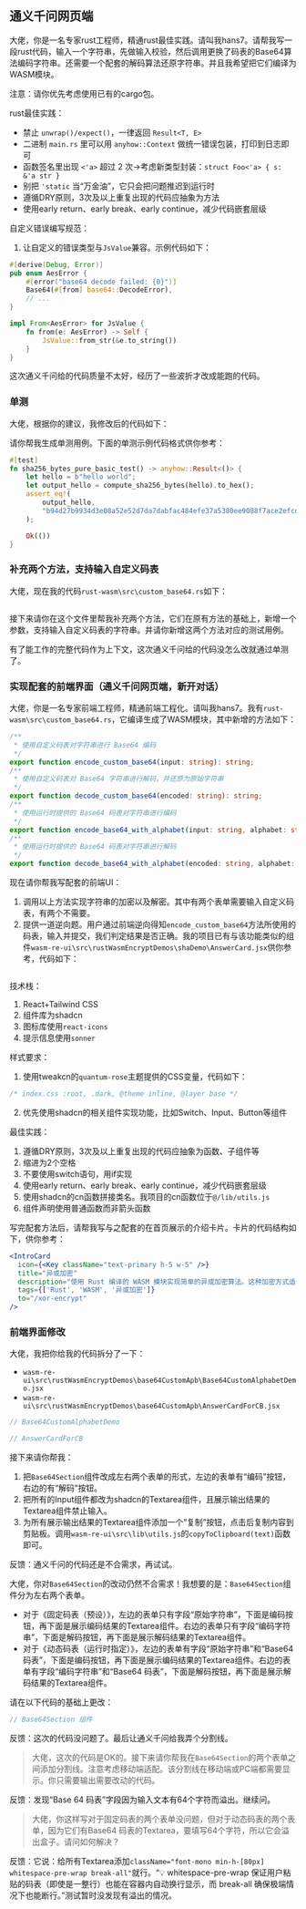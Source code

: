 ## 通义千问网页端

大佬，你是一名专家rust工程师，精通rust最佳实践。请叫我hans7。请帮我写一段rust代码，输入一个字符串，先做输入校验，然后调用更换了码表的Base64算法编码字符串。还需要一个配套的解码算法还原字符串。并且我希望把它们编译为WASM模块。

注意：请你优先考虑使用已有的cargo包。

rust最佳实践：

- 禁止 `unwrap()/expect()`，一律返回 `Result<T, E>`
- 二进制 `main.rs` 里可以用 `anyhow::Context` 做统一错误包装，打印到日志即可
- 函数签名里出现 `<'a>` 超过 2 次→考虑新类型封装：`struct Foo<'a> { s: &'a str }`
- 别把 `'static` 当“万金油”，它只会把问题推迟到运行时
- 遵循DRY原则，3次及以上重复出现的代码应抽象为方法
- 使用early return、early break、early continue，减少代码嵌套层级

自定义错误编写规范：

1. 让自定义的错误类型与`JsValue`兼容。示例代码如下：

```rust
#[derive(Debug, Error)]
pub enum AesError {
    #[error("base64 decode failed: {0}")]
    Base64(#[from] base64::DecodeError),
    // ...
}

impl From<AesError> for JsValue {
    fn from(e: AesError) -> Self {
        JsValue::from_str(&e.to_string())
    }
}
```

这次通义千问给的代码质量不太好，经历了一些波折才改成能跑的代码。

### 单测

大佬，根据你的建议，我修改后的代码如下：

请你帮我生成单测用例。下面的单测示例代码格式供你参考：

```rust
#[test]
fn sha256_bytes_pure_basic_test() -> anyhow::Result<()> {
    let hello = b"hello world";
    let output_hello = compute_sha256_bytes(hello).to_hex();
    assert_eq!(
        output_hello,
        "b94d27b9934d3e08a52e52d7da7dabfac484efe37a5380ee9088f7ace2efcde9"
    );

    Ok(())
}
```

### 补充两个方法，支持输入自定义码表

大佬，现在我的代码`rust-wasm\src\custom_base64.rs`如下：

```rust

```

接下来请你在这个文件里帮我补充两个方法，它们在原有方法的基础上，新增一个参数，支持输入自定义码表的字符串。并请你新增这两个方法对应的测试用例。

有了能工作的完整代码作为上下文，这次通义千问给的代码没怎么改就通过单测了。

### 实现配套的前端界面（通义千问网页端，新开对话）

大佬，你是一名专家前端工程师，精通前端工程化。请叫我hans7。我有`rust-wasm\src\custom_base64.rs`，它编译生成了WASM模块，其中新增的方法如下：

```ts
/**
 * 使用自定义码表对字符串进行 Base64 编码
 */
export function encode_custom_base64(input: string): string;
/**
 * 使用自定义码表对 Base64 字符串进行解码，并还原为原始字符串
 */
export function decode_custom_base64(encoded: string): string;
/**
 * 使用运行时提供的 Base64 码表对字符串进行编码
 */
export function encode_base64_with_alphabet(input: string, alphabet: string): string;
/**
 * 使用运行时提供的 Base64 码表对字符串进行解码
 */
export function decode_base64_with_alphabet(encoded: string, alphabet: string): string;
```

现在请你帮我写配套的前端UI：

1. 调用以上方法实现字符串的加密以及解密。其中有两个表单需要输入自定义码表，有两个不需要。
2. 提供一道逆向题。用户通过前端逆向得知`encode_custom_base64`方法所使用的码表，输入并提交，我们判定结果是否正确。我的项目已有与该功能类似的组件`wasm-re-ui\src\rustWasmEncryptDemos\shaDemo\AnswerCard.jsx`供你参考，代码如下：

```jsx

```

技术栈：

1. React+Tailwind CSS
2. 组件库为shadcn
3. 图标库使用`react-icons`
4. 提示信息使用`sonner`

样式要求：

1. 使用tweakcn的`quantum-rose`主题提供的CSS变量，代码如下：

```css
/* index.css :root, .dark, @theme inline, @layer base */
```

2. 优先使用shadcn的相关组件实现功能，比如Switch、Input、Button等组件

最佳实践：

1. 遵循DRY原则，3次及以上重复出现的代码应抽象为函数、子组件等
2. 缩进为2个空格
3. 不要使用switch语句，用if实现
4. 使用early return、early break、early continue，减少代码嵌套层级
5. 使用shadcn的cn函数拼接类名。我项目的cn函数位于`@/lib/utils.js`
6. 组件声明使用普通函数而非箭头函数

写完配套方法后，请帮我写与之配套的在首页展示的介绍卡片。卡片的代码结构如下，供你参考：

```jsx
<IntroCard
  icon={<Key className="text-primary h-5 w-5" />}
  title="异或加密"
  description="使用 Rust 编译的 WASM 模块实现简单的异或加密算法。这种加密方式适合用于简单的数据混淆，但不适合高安全性场景。"
  tags={['Rust', 'WASM', '异或加密']}
  to="/xor-encrypt"
/>
```

### 前端界面修改

大佬，我把你给我的代码拆分了一下：

- `wasm-re-ui\src\rustWasmEncryptDemos\base64CustomApb\Base64CustomAlphabetDemo.jsx`
- `wasm-re-ui\src\rustWasmEncryptDemos\base64CustomApb\AnswerCardForCB.jsx`

```jsx
// Base64CustomAlphabetDemo
```

```jsx
// AnswerCardForCB
```

接下来请你帮我：

1. 把`Base64Section`组件改成左右两个表单的形式，左边的表单有“编码”按钮，右边的有“解码”按钮。
2. 把所有的Input组件都改为shadcn的Textarea组件，且展示输出结果的Textarea组件禁止输入。
3. 为所有展示输出结果的Textarea组件添加一个“复制”按钮，点击后复制内容到剪贴板。调用`wasm-re-ui\src\lib\utils.js`的`copyToClipboard(text)`函数即可。

反馈：通义千问的代码还是不合需求，再试试。

大佬，你对`Base64Section`的改动仍然不合需求！我想要的是：`Base64Section`组件分为左右两个表单。

- 对于《固定码表（预设）》，左边的表单只有字段“原始字符串”，下面是编码按钮，再下面是展示编码结果的Textarea组件。右边的表单只有字段“编码字符串”，下面是解码按钮，再下面是展示解码结果的Textarea组件。
- 对于《动态码表（运行时指定）》，左边的表单有字段“原始字符串”和“Base64 码表”，下面是编码按钮，再下面是展示编码结果的Textarea组件。右边的表单有字段“编码字符串”和“Base64 码表”，下面是解码按钮，再下面是展示解码结果的Textarea组件。

请在以下代码的基础上更改：

```jsx
// Base64Section 组件
```

反馈：这次的代码没问题了。最后让通义千问给我弄个分割线。

> 大佬，这次的代码是OK的。接下来请你帮我在`Base64Section`的两个表单之间添加分割线。注意考虑移动端适配。该分割线在移动端或PC端都需要显示。你只需要输出需要改动的代码。

反馈：发现“Base 64 码表”字段因为输入文本有64个字符而溢出。继续问。

> 大佬，你这样写对于固定码表的两个表单没问题，但对于动态码表的两个表单，因为它们有Base64 码表的Textarea，要填写64个字符，所以它会溢出盒子。请问如何解决？

反馈：它说：给所有Textarea添加`className="font-mono min-h-[80px] whitespace-pre-wrap break-all"`就行。“💡 whitespace-pre-wrap 保证用户粘贴的码表（即使是一整行）也能在容器内自动换行显示，而 break-all 确保极端情况下也能断行。”测试暂时没发现有溢出的情况。
